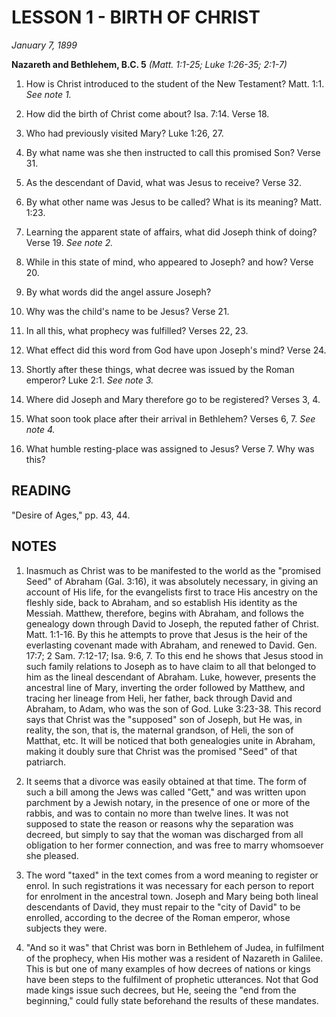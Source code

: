 # LESSON 1 - BIRTH OF CHRIST

*January 7, 1899*

**Nazareth and Bethlehem, B.C. 5**
*(Matt. 1:1-25; Luke 1:26-35; 2:1-7)*

1. How is Christ introduced to the student of the New Testament? Matt. 1:1. *See note 1.*

2. How did the birth of Christ come about? Isa. 7:14. Verse 18.

3. Who had previously visited Mary? Luke 1:26, 27.

4. By what name was she then instructed to call this promised Son? Verse 31.

5. As the descendant of David, what was Jesus to receive? Verse 32.

6. By what other name was Jesus to be called? What is its meaning? Matt. 1:23.

7. Learning the apparent state of affairs, what did Joseph think of doing? Verse 19. *See note 2.*

8. While in this state of mind, who appeared to Joseph? and how? Verse 20.

9. By what words did the angel assure Joseph?

10. Why was the child's name to be Jesus? Verse 21.

11. In all this, what prophecy was fulfilled? Verses 22, 23.

12. What effect did this word from God have upon Joseph's mind? Verse 24.

13. Shortly after these things, what decree was issued by the Roman emperor? Luke 2:1. *See note 3.*

14. Where did Joseph and Mary therefore go to be registered? Verses 3, 4.

15. What soon took place after their arrival in Bethlehem? Verses 6, 7. *See note 4.*

16. What humble resting-place was assigned to Jesus? Verse 7. Why was this?

## READING

"Desire of Ages," pp. 43, 44.

## NOTES

1. Inasmuch as Christ was to be manifested to the world as the "promised Seed" of Abraham (Gal. 3:16), it was absolutely necessary, in giving an account of His life, for the evangelists first to trace His ancestry on the fleshly side, back to Abraham, and so establish His identity as the Messiah. Matthew, therefore, begins with Abraham, and follows the genealogy down through David to Joseph, the reputed father of Christ. Matt. 1:1-16. By this he attempts to prove that Jesus is the heir of the everlasting covenant made with Abraham, and renewed to David. Gen. 17:7; 2 Sam. 7:12-17; Isa. 9:6, 7. To this end he shows that Jesus stood in such family relations to Joseph as to have claim to all that belonged to him as the lineal descendant of Abraham. Luke, however, presents the ancestral line of Mary, inverting the order followed by Matthew, and tracing her lineage from Heli, her father, back through David and Abraham, to Adam, who was the son of God. Luke 3:23-38. This record says that Christ was the "supposed" son of Joseph, but He was, in reality, the son, that is, the maternal grandson, of Heli, the son of Matthat, etc. It will be noticed that both genealogies unite in Abraham, making it doubly sure that Christ was the promised "Seed" of that patriarch.

2. It seems that a divorce was easily obtained at that time. The form of such a bill among the Jews was called "Gett," and was written upon parchment by a Jewish notary, in the presence of one or more of the rabbis, and was to contain no more than twelve lines. It was not supposed to state the reason or reasons why the separation was decreed, but simply to say that the woman was discharged from all obligation to her former connection, and was free to marry whomsoever she pleased.

3. The word "taxed" in the text comes from a word meaning to register or enrol. In such registrations it was necessary for each person to report for enrolment in the ancestral town. Joseph and Mary being both lineal descendants of David, they must repair to the "city of David" to be enrolled, according to the decree of the Roman emperor, whose subjects they were.

4. "And so it was" that Christ was born in Bethlehem of Judea, in fulfilment of the prophecy, when His mother was a resident of Nazareth in Galilee. This is but one of many examples of how decrees of nations or kings have been steps to the fulfilment of prophetic utterances. Not that God made kings issue such decrees, but He, seeing the "end from the beginning," could fully state beforehand the results of these mandates.